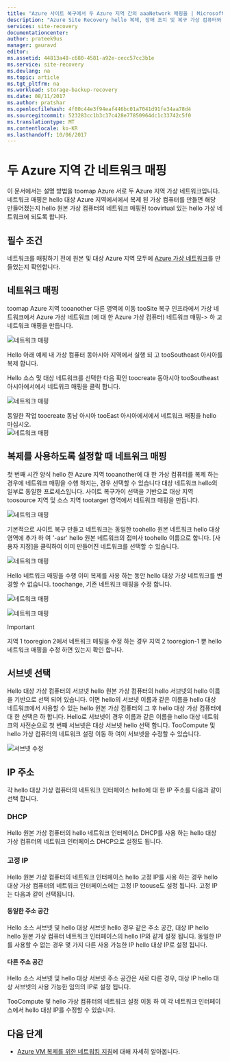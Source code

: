 ```yaml
---
title: "Azure 사이트 복구에서 두 Azure 지역 간의 aaaNetwork 매핑을 | Microsoft Docs"
description: "Azure Site Recovery hello 복제, 장애 조치 및 복구 가상 컴퓨터와 물리적 서버와 조정합니다. 장애 조치 tooAzure 또는 보조 데이터 센터에 알아봅니다."
services: site-recovery
documentationcenter: 
author: prateek9us
manager: gauravd
editor: 
ms.assetid: 44813a48-c680-4581-a92e-cecc57cc3b1e
ms.service: site-recovery
ms.devlang: na
ms.topic: article
ms.tgt_pltfrm: na
ms.workload: storage-backup-recovery
ms.date: 08/11/2017
ms.author: pratshar
ms.openlocfilehash: 4f80c44e3f94eaf446bc01a7041d91fe34aa78d4
ms.sourcegitcommit: 523283cc1b3c37c428e77850964dc1c33742c5f0
ms.translationtype: MT
ms.contentlocale: ko-KR
ms.lasthandoff: 10/06/2017
---
```

# <a name="network-mapping-between-two-azure-regions"></a>두 Azure 지역 간 네트워크 매핑


이 문서에서는 설명 방법을 toomap Azure 서로 두 Azure 지역 가상 네트워크입니다. 네트워크 매핑은 hello 대상 Azure 지역에서에서 복제 된 가상 컴퓨터를 만들면 해당 만들어졌는지 hello 원본 가상 컴퓨터의 네트워크 매핑된 toovirtual 있는 hello 가상 네트워크에 되도록 합니다.  

## <a name="prerequisites"></a>필수 조건
네트워크를 매핑하기 전에 원본 및 대상 Azure 지역 모두에 [Azure 가상 네트워크](../virtual-network/virtual-networks-overview.md)를 만들었는지 확인합니다.

## <a name="map-networks"></a>네트워크 매핑

toomap Azure 지역 tooanother 다른 영역에 이동 tooSite 복구 인프라에서 가상 네트워크에서 Azure 가상 네트워크 (에 대 한 Azure 가상 컴퓨터) 네트워크 매핑-> 하 고 네트워크 매핑을 만듭니다.

![네트워크 매핑](./media/site-recovery-network-mapping-azure-to-azure/network-mapping1.png)


Hello 아래 예제 내 가상 컴퓨터 동아시아 지역에서 실행 되 고 tooSoutheast 아시아를 복제 합니다.

Hello 소스 및 대상 네트워크를 선택한 다음 확인 toocreate 동아시아 tooSoutheast 아시아에서에서 네트워크 매핑을 클릭 합니다.

![네트워크 매핑](./media/site-recovery-network-mapping-azure-to-azure/network-mapping2.png)


동일한 작업 toocreate 동남 아시아 tooEast 아시아에서에서 네트워크 매핑을 hello 마십시오.  
![네트워크 매핑](./media/site-recovery-network-mapping-azure-to-azure/network-mapping3.png)


## <a name="mapping-network-when-enabling-replication"></a>복제를 사용하도록 설정할 때 네트워크 매핑

첫 번째 시간 양식 hello 한 Azure 지역 tooanother에 대 한 가상 컴퓨터를 복제 하는 경우에 네트워크 매핑을 수행 하지는, 경우 선택할 수 있습니다 대상 네트워크 hello의 일부로 동일한 프로세스입니다. 사이트 복구가이 선택을 기반으로 대상 지역 toosource 지역 및 소스 지역 tootarget 영역에서 네트워크 매핑을 만듭니다.   

![네트워크 매핑](./media/site-recovery-network-mapping-azure-to-azure/network-mapping4.png)

기본적으로 사이트 복구 만들고 네트워크는 동일한 toohello 원본 네트워크 hello 대상 영역에 추가 하 여 '-asr' hello 원본 네트워크의 접미사 toohello 이름으로 합니다. [사용자 지정]을 클릭하여 이미 만들어진 네트워크를 선택할 수 있습니다.

![네트워크 매핑](./media/site-recovery-network-mapping-azure-to-azure/network-mapping5.png)


Hello 네트워크 매핑을 수행 이미 복제를 사용 하는 동안 hello 대상 가상 네트워크를 변경할 수 없습니다. toochange, 기존 네트워크 매핑을 수정 합니다.  

![네트워크 매핑](./media/site-recovery-network-mapping-azure-to-azure/network-mapping6.png)

![네트워크 매핑](./media/site-recovery-network-mapping-azure-to-azure/modify-network-mapping.png)

> [!IMPORTANT]
> 지역 1 tooregion 2에서 네트워크 매핑을 수정 하는 경우 지역 2 tooregion-1 뿐 hello 네트워크 매핑을 수정 하면 있는지 확인 합니다.
>
>


## <a name="subnet-selection"></a>서브넷 선택
Hello 대상 가상 컴퓨터의 서브넷 hello 원본 가상 컴퓨터의 hello 서브넷의 hello 이름을 기반으로 선택 되어 있습니다. 이면 hello의 서브넷 이름과 같은 이름을 hello 대상 네트워크에서 사용할 수 있는 hello 원본 가상 컴퓨터의 그 후 hello 대상 가상 컴퓨터에 대 한 선택은 하 합니다. Hello로 서브넷이 경우 이름과 같은 이름을 hello 대상 네트워크의 사전순으로 첫 번째 서브넷은 대상 서브넷 hello 선택 합니다. TooCompute 및 hello 가상 컴퓨터의 네트워크 설정 이동 하 여이 서브넷을 수정할 수 있습니다.

![서브넷 수정](./media/site-recovery-network-mapping-azure-to-azure/modify-subnet.png)


## <a name="ip-address"></a>IP 주소

각 hello 대상 가상 컴퓨터의 네트워크 인터페이스 hello에 대 한 IP 주소를 다음과 같이 선택 합니다.

### <a name="dhcp"></a>DHCP
Hello 원본 가상 컴퓨터의 hello 네트워크 인터페이스 DHCP를 사용 하는 hello 대상 가상 컴퓨터의 네트워크 인터페이스 DHCP으로 설정도 됩니다.

### <a name="static-ip"></a>고정 IP
Hello 원본 가상 컴퓨터의 네트워크 인터페이스 hello 고정 IP를 사용 하는 경우 hello 대상 가상 컴퓨터의 네트워크 인터페이스에는 고정 IP toouse도 설정 됩니다. 고정 IP는 다음과 같이 선택됩니다.

#### <a name="same-address-space"></a>동일한 주소 공간

Hello 소스 서브넷 및 hello 대상 서브넷 hello 경우 같은 주소 공간, 대상 IP hello hello 원본 가상 컴퓨터 네트워크 인터페이스의 hello IP와 같게 설정 됩니다. 동일한 IP를 사용할 수 없는 경우 몇 가지 다른 사용 가능한 IP hello 대상 IP로 설정 됩니다.

#### <a name="different-address-space"></a>다른 주소 공간

Hello 소스 서브넷 및 hello 대상 서브넷 주소 공간은 서로 다른 경우, 대상 IP hello 대상 서브넷의 사용 가능한 임의의 IP로 설정 됩니다.

TooCompute 및 hello 가상 컴퓨터의 네트워크 설정 이동 하 여 각 네트워크 인터페이스에서 hello 대상 IP를 수정할 수 있습니다.

## <a name="next-steps"></a>다음 단계

- [Azure VM 복제를 위한 네트워킹 지침](site-recovery-azure-to-azure-networking-guidance.md)에 대해 자세히 알아봅니다.
